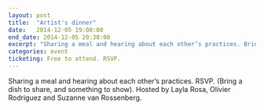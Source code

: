 ```yaml
---
layout: post
title:  "Artist's dinner"
date:   2014-12-05 19:00:00
end_date: 2014-12-05 20:30:00
excerpt: "Sharing a meal and hearing about each other’s practices. Bring a dish, and something to show."
categories: event
ticketing: Free to attend. RSVP.
---
```

Sharing a meal and hearing about each other’s practices. RSVP. (Bring a dish to share, and something to show). Hosted by Layla Rosa, Olivier Rodriguez and Suzanne van Rossenberg.
